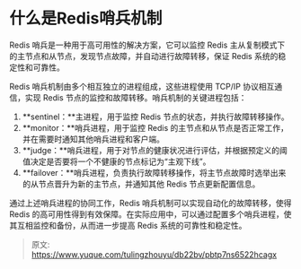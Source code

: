 # 什么是Redis哨兵机制

Redis 哨兵是一种用于高可用性的解决方案，它可以监控 Redis 主从复制模式下的主节点和从节点，发现节点故障，并自动进行故障转移，保证 Redis 系统的稳定性和可靠性。

Redis 哨兵机制由多个相互独立的进程组成，这些进程使用 TCP/IP 协议相互通信，实现 Redis 节点的监控和故障转移。哨兵机制的关键进程包括：

1. **sentinel：**主进程，用于监控 Redis 节点的状态，并执行故障转移操作。
2. **monitor：**哨兵进程，用于监控 Redis 的主节点和从节点是否正常工作，并在需要时通知其他哨兵进程和客户端。
3. **judge：**哨兵进程，用于对节点的健康状况进行评估，并根据预定义的阈值决定是否要将一个不健康的节点标记为“主观下线”。
4. **failover：**哨兵进程，负责执行故障转移操作，将主节点故障时选举出来的从节点晋升为新的主节点，并通知其他 Redis 节点更新配置信息。

通过上述哨兵进程的协同工作，Redis 哨兵机制可以实现自动化的故障转移，使得 Redis 的高可用性得到有效保障。在实际应用中，可以通过配置多个哨兵进程，使其互相监控和备份，从而进一步提高 Redis 系统的可靠性和稳定性。



> 原文: <https://www.yuque.com/tulingzhouyu/db22bv/pbtp7ns6522hcagx>